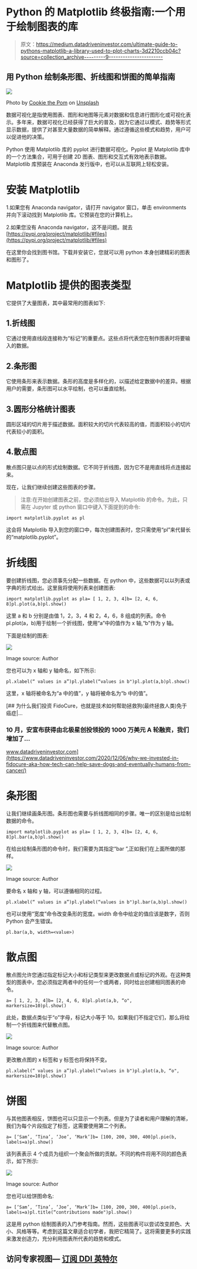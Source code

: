 # Python 的 Matplotlib 终极指南:一个用于绘制图表的库

> 原文：<https://medium.datadriveninvestor.com/ultimate-guide-to-pythons-matplotlib-a-library-used-to-plot-charts-3d2210ccb04c?source=collection_archive---------9----------------------->

## 用 Python 绘制条形图、折线图和饼图的简单指南

![](img/e72da94dd105656be6575f640d18c955.png)

Photo by [Cookie the Pom](https://unsplash.com/@cookiethepom?utm_source=medium&utm_medium=referral) on [Unsplash](https://unsplash.com?utm_source=medium&utm_medium=referral)

数据可视化是指使用图表、图形和地图等元素对数据和信息进行图形化或可视化表示。多年来，数据可视化已经获得了巨大的普及，因为它通过以模式、趋势等形式显示数据，提供了对甚至大量数据的简单解释。通过遵循这些模式和趋势，用户可以促进他的决策。

Python 使用 Matplotlib 库的 pyplot 进行数据可视化。Pyplot 是 Matplotlib 库中的一个方法集合，可用于创建 2D 图表、图形和交互式有效地表示数据。Matplotlib 库预装在 Anaconda 发行版中，也可以从互联网上轻松安装。

# 安装 Matplotlib

1.如果您有 Anaconda navigator，请打开 navigator 窗口，单击 environments 并向下滚动找到 Matplotlib 库。它预装在您的计算机上。

2.如果您没有 Anaconda navigator，这不是问题。就去[https://pypi.org/project/matplotlib/#files](https://pypi.org/project/matplotlib/#files)

在这里你会找到图书馆。下载并安装它，您就可以用 python 本身创建精彩的图表和图形了。

# Matplotlib 提供的图表类型

它提供了大量图表，其中最常用的图表如下:

## 1.折线图

它通过使用直线段连接称为“标记”的重要点。这些点将代表您在制作图表时将要输入的数据。

## 2.条形图

它使用条形来表示数据。条形的高度是多样化的，以描述给定数据中的差异。根据用户的需要，条形图可以水平绘制，也可以垂直绘制。

## 3.圆形分格统计图表

圆形区域的切片用于描述数据。面积较大的切片代表较高的值，而面积较小的切片代表较小的面积。

## 4.散点图

散点图只是以点的形式绘制数据。它不同于折线图，因为它不是用直线将点连接起来。

现在，让我们继续创建这些图表的步骤。

> 注意:在开始创建图表之前，您必须给出导入 Matplotlib 的命令。为此，只需在 Jupyter 或 python 窗口中键入下面提到的命令:

```
import matplotlib.pyplot as pl
```

这会将 Matplotlib 导入到您的窗口中，每次创建图表时，您只需使用“pl”来代替长的“matplotlib.pyplot”。

# 折线图

要创建折线图，您必须事先分配一些数据。在 python 中，这些数据可以以列表或字典的形式给出。这里我将使用列表来创建图表:

```
import matplotlib.pyplot as pla= [ 1, 2, 3, 4]b= [2, 4, 6, 8]pl.plot(a,b)pl.show()
```

这里 a 和 b 分别是由值 1，2，3，4 和 2，4，6，8 组成的列表。命令 pl.plot(a，b)用于绘制一个折线图，使用“a”中的值作为 x 轴,“b”作为 y 轴。

下面是绘制的图表:

![](img/6c7e0346ec0c29c2478d436cbe4d4b12.png)

Image source: Author

您也可以为 x 轴和 y 轴命名，如下所示:

```
pl.xlabel(“ values in a”)pl.ylabel(“values in b")pl.plot(a,b)pl.show()
```

这里，x 轴将被命名为“a 中的值”，y 轴将被命名为“b 中的值”。

[](https://www.datadriveninvestor.com/2020/12/06/why-we-invested-in-fidocure-aka-how-tech-can-help-save-dogs-and-eventually-humans-from-cancer/) [## 为什么我们投资 FidoCure，也就是技术如何帮助拯救狗(最终拯救人类)免于癌症|…

### 10 月，安宣布获得由北极星创投领投的 1000 万美元 A 轮融资，我们增加了…

www.datadriveninvestor.com](https://www.datadriveninvestor.com/2020/12/06/why-we-invested-in-fidocure-aka-how-tech-can-help-save-dogs-and-eventually-humans-from-cancer/) 

# 条形图

让我们继续画条形图。条形图也需要与折线图相同的步骤。唯一的区别是给出绘制数据的命令。

```
import matplotlib.pyplot as pla= [ 1, 2, 3, 4]b= [2, 4, 6, 8]pl.bar(a,b)pl.show()
```

在给出绘制条形图的命令时，我们需要为其指定“bar ”,正如我们在上面所做的那样。

![](img/424caf03548100bef19518a181af4f98.png)

Image source: Author

要命名 x 轴和 y 轴，可以遵循相同的过程。

```
pl.xlabel(“ values in a”)pl.ylabel(“values in b")pl.bar(a,b)pl.show()
```

也可以使用“宽度”命令改变条形的宽度。width 命令中给定的值应该是数字，否则 Python 会产生错误。

```
pl.bar(a,b, width=<value>)
```

# 散点图

散点图允许您通过指定标记大小和标记类型来更改数据点或标记的外观。在这种类型的图表中，您必须指定两者中的任何一个或两者，同时给出创建相同图表的命令。

```
a= [ 1, 2, 3, 4]b= [2, 4, 6, 8]pl.plot(a,b, “o", markersize=10)pl.show()
```

此处，数据点类似于“o”字母，标记大小等于 10。如果我们不指定它们，那么将绘制一个折线图来代替散点图。

![](img/8fa9a519374f6bdd36c5dfe8196144cc.png)

Image source: Author

更改散点图的 x 标签和 y 标签也将保持不变。

```
pl.xlabel(“ values in a”)pl.ylabel(“values in b")pl.plot(a,b, “o", markersize=10)pl.show()
```

# 饼图

与其他图表相反，饼图也可以只显示一个列表。但是为了读者和用户理解的清晰，我们为每个片段指定了标签，这需要使用第二个列表。

```
a= [‘Sam’, ‘Tina’, ‘Joe’, ‘Mark’]b= [100, 200, 300, 400]pl.pie(b, labels=a)pl.show()
```

该列表表示 4 个成员为组织一个聚会所做的贡献。不同的构件将用不同的颜色表示，如下所示:

![](img/7ea4f44685a2bd5d6db8611c8f6eb5c9.png)

Image source: Author

您也可以给饼图命名:

```
a= [‘Sam’, ‘Tina’, ‘Joe’, ‘Mark’]b= [100, 200, 300, 400]pl.pie(b, labels=a)pl.title(“contributions made")pl.show()
```

这是用 python 绘制图表的入门参考指南。然而，这些图表可以尝试改变颜色、大小、风格等等。考虑到这篇文章适合初学者，我把它精简了。这将需要更多的实践来激发创造力，充分利用图表所代表的趋势和模式。

## 访问专家视图— [订阅 DDI 英特尔](https://datadriveninvestor.com/ddi-intel)